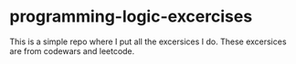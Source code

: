 # programming-logic-excercises
This is a simple repo where I put all the excersices I do. These excersices are from codewars and leetcode.
